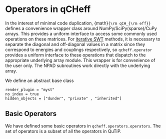 # Operators in qCHeff

In the interest of minimal code duplication, {math}`{\rm qCH_{\rm eff}}` defines a convenience wrapper class around NumPy/SciPy(sparse)/CuPy arrays. This provides a uniform interface to access some commonly used operations on these matrices. For [iterative SWT](iswt) methods, it is necessary to separate the diagonal and off-diagonal values in a matrix since they correspond to energies and couplings respectively, so `qcheff.operator` provides a uniform interface to these operations that dispatch to the appropriate underlying array module. This wrapper is for convenience of the user only. The NPAD subroutines work directly with the underlying array.

We define an abstract base class 

```{autodoc2-object} qcheff.operators.operator_base.OperatorMatrix
render_plugin = "myst"
no_index = true
hidden_objects = ["dunder", "private" , "inherited"]
```



## Basic Operators

We have defined some basic operators in `qcheff.operators.operators`. The set of operators is a subset of all the operators in QuTiP.